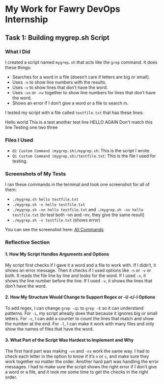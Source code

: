 

# My Work for Fawry DevOps Internship

## Task 1: Building mygrep.sh Script

### What I Did
I created a script named `mygrep.sh` that acts like the `grep` command. It does these things:
- Searches for a word in a file (doesn’t care if letters are big or small).
- Uses `-n` to show line numbers with the results.
- Uses `-v` to show lines that don’t have the word.
- Uses `-vn` or `-nv` together to show line numbers for lines that don’t have the word.
- Shows an error if I don’t give a word or a file to search in.

I tested my script with a file called `testfile.txt` that has these lines:

Hello world
This is a test
another test line
HELLO AGAIN
Don't match this line
Testing one two three


### Files I Used
- `Q1 Custom Command (mygrep.sh)/mygrep.sh`: This is the script I wrote.
- `Q1 Custom Command (mygrep.sh)/testfile.txt`: This is the file I used for testing.

### Screenshots of My Tests
I ran these commands in the terminal and took one screenshot for all of them:
- `./mygrep.sh hello testfile.txt`
- `./mygrep.sh -n hello testfile.txt`
- `./mygrep.sh -vn hello testfile.txt` and `./mygrep.sh -nv hello testfile.txt` (to test both -vn and -nv, they give the same result)
- `./mygrep.sh -v testfile.txt` (shows error)

You can see the screenshot here: [All Commands](https://github.com/KhaledAshrafMohammed/DevOps-Internship-Task/tree/main/Q1-Custo-Command-(mygrep.sh)/screenshots)

### Reflective Section
#### 1. How My Script Handles Arguments and Options
My script first checks if I gave it a word and a file to work with. If I didn’t, it shows an error message. Then it checks if I used options like `-n` or `-v` or both. It reads the file line by line and looks for the word. If I used `-n`, it shows the line number before the line. If I used `-v`, it shows the lines that don’t have the word.

#### 2. How My Structure Would Change to Support Regex or -i/-c/-l Options
To add regex, I can change `grep -qi` to `grep -E` so it can understand patterns. For `-i`, my script already does that because it ignores big or small letters. For `-c`, I can add a counter to count the lines that match and show the number at the end. For `-l`, I can make it work with many files and only show the names of files that have the word.

#### 3. What Part of the Script Was Hardest to Implement and Why
The first hard part was making `-vn` and `-nv` work the same way. I had to check each letter in the option to know if it’s `n` or `v`, and make sure they work together no matter the order. Another hard part was handling the error messages. I had to make sure the script shows the right error if I don’t give a word or a file, and it took me some time to get the checks in the right order.

